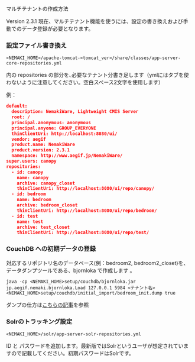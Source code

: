 マルチテナントの作成方法

Version 2.3.1 現在、マルチテナント機能を使うには、設定の書き換えおよび手動でのデータ登録が必要となります。

### 設定ファイル書き換え

`<NEMAKI_HOME>/apache-tomcat-<tomcat_ver>/share/classes/app-server-core-repositories.yml `

内の repositories の部分を､必要なテナント分書き足します（ymlにはタブを使わないように注意してください。空白スペース2文字を使用します）

例：
```json
default:
  description: NemakiWare, Lightweight CMIS Server
  root: /
  principal.anonymous: anonymous
  principal.anyone: GROUP_EVERYONE
  thinClientUri: http://localhost:8080/ui/
  vendor: aegif
  product.name: NemakiWare
  product.version: 2.3.1
  namespace: http://www.aegif.jp/NemakiWare/
super.users: canopy
repositories:
  - id: canopy
    name: canopy
    archive: canopy_closet
    thinClientUri: http://localhost:8080/ui/repo/canopy/
  - id: bedroom
    name: bedroom
    archive: bedroom_closet
    thinClientUri: http://localhost:8080/ui/repo/bedroom/
  - id: test
    name: test
    archive: test_closet
    thinClientUri: http://localhost:8080/ui/repo/test/
```

### CouchDB への初期データの登録
対応するリポジトリ名のデータベース(例：bedroom2, bedroom2_closet)を、データダンプツールである、bjornloka で作成します
。

`java -cp <NEMAKI_HOME>setup/couchdb/bjornloka.jar jp.aegif.nemaki.bjornloka.Load 127.0.0.1 5984 <テナント名> <NEMAKI_HOME>setup/couchdb/initial_import/bedroom_init.dump true`

ダンプの仕方は[こちらの記事](https://github.com/aegif/NemakiWare/wiki/Dump-or--load-with-CouchDB)を参照

### Solrのトラッキング設定

`<NEMAKI_HOME>/solr/app-server-solr-repositories.yml`

ID と パスワードを追加します。最新版ではSolrというユーザが想定されていますので記載してください。初期パスワードはSolrです。